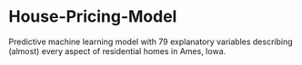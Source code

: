 # House-Pricing-Model
Predictive machine learning model with 79 explanatory variables describing (almost) every aspect of residential homes in Ames, Iowa.
